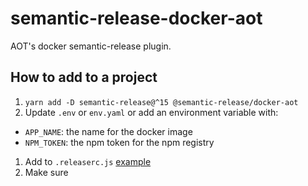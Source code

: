# semantic-release-docker-aot

AOT's docker semantic-release plugin.

## How to add to a project

1. `yarn add -D semantic-release@^15 @semantic-release/docker-aot`
1. Update `.env` or `env.yaml` or add an environment variable with:
  * `APP_NAME`: the name for the docker image
  * `NPM_TOKEN`: the npm token for the npm registry
1. Add to `.releaserc.js` [example](https://github.com/TheAdsOnTop/integrations-server/blob/964e9218c449090c6276cc3efa8ec60cdf34836d/.releaserc.js#L4)
1. Make sure 

